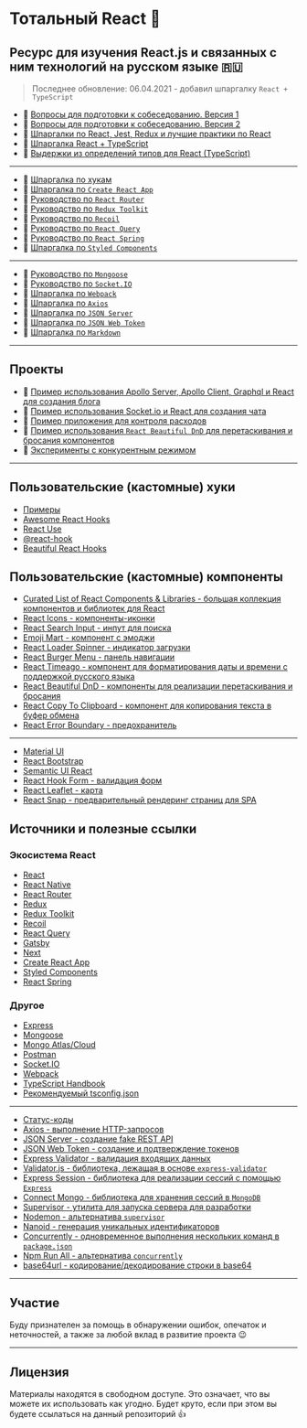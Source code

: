 # Тотальный React :metal:

## Ресурс для изучения React.js и связанных с ним технологий на русском языке :ru:

> Последнее обновление: 06.04.2021 - добавил шпаргалку `React + TypeScript`

- :page_with_curl: [Вопросы для подготовки к собеседованию. Версия 1](./md/questions.md)
- :page_with_curl: [Вопросы для подготовки к собеседованию. Версия 2](./md/questions-v2.md)
- :memo: [Шпаргалки по React, Jest, Redux и лучшие практики по React](./md/cheatsheets-bestpractices.md)
- :memo: [Шпаргалка React + TypeScript](./md/react-typescript.md)
- :memo: [Выдержки из определений типов для React (TypeScript)](./md/react-types.md)

---

- :memo: [Шпаргалка по хукам](./md/hooks.md)
- :memo: [Шпаргалка по `Create React App`](./md/create-react-app.md)
- :page_with_curl: [Руководство по `React Router`](./md/react-router.md)
- :page_with_curl: [Руководство по `Redux Toolkit`](./md/redux-toolkit.md)
- :page_with_curl: [Руководство по `Recoil`](./md/recoil.md)
- :page_with_curl: [Руководство по `React Query`](./md/react-query.md)
- :page_with_curl: [Руководство по `React Spring`](./md/react-spring.md)
- :memo: [Шпаргалка по `Styled Components`](./md/styled-components.md)

---

- :page_with_curl: [Руководство по `Mongoose`](./md/mongoose.md)
- :page_with_curl: [Руководство по `Socket.IO`](./md/socket/README.md)
- :memo: [Шпаргалка по `Webpack`](./md/webpack.md)
- :memo: [Шпаргалка по `Axios`](./md/axios.md)
- :memo: [Шпаргалка по `JSON Server`](./md/json-server/README.md)
- :memo: [Шпаргалка по `JSON Web Token`](./md/jsonwebtoken.md)
- :memo: [Шпаргалка по `Markdown`](./md/markdown.md)

---

## Проекты

- :link: [Пример использования Apollo Server, Apollo Client, Graphql и React для создания блога](https://github.com/harryheman/Apollo-Graphql-React-Social-App)
- :link: [Пример использования Socket.io и React для создания чата](https://github.com/harryheman/Socket.io-React-Chat-App)
- :link: [Пример приложения для контроля расходов](https://github.com/harryheman/React-Projects/tree/main/budget-app)
- :link: [Пример использования `React Beautiful DnD` для перетаскивания и бросания компонентов](https://github.com/harryheman/React-Projects/tree/main/react-drag-drop)
- :link: [Эксперименты с конкурентным режимом](https://github.com/harryheman/React-Projects/tree/main/react-next)

---

## Пользовательские (кастомные) хуки

- [Примеры](./md/custom-hooks.md)
- [Awesome React Hooks](https://github.com/rehooks/awesome-react-hooks)
- [React Use](https://github.com/streamich/react-use)
- [@react-hook](https://www.npmjs.com/search?q=%40react-hook)
- [Beautiful React Hooks](https://github.com/beautifulinteractions/beautiful-react-hooks)

## Пользовательские (кастомные) компоненты

- [Curated List of React Components & Libraries - большая коллекция компонентов и библиотек для React](https://github.com/brillout/awesome-react-components)
- [React Icons - компоненты-иконки](https://react-icons.github.io/react-icons/)
- [React Search Input - инпут для поиска](https://www.npmjs.com/package/react-search-input)
- [Emoji Mart - компонент с эмоджи](https://github.com/missive/emoji-mart)
- [React Loader Spinner - индикатор загрузки](https://www.npmjs.com/package/react-loader-spinner)
- [React Burger Menu - панель навигации](https://www.npmjs.com/package/react-burger-menu)
- [React Timeago - компонент для форматирования даты и времени с поддержкой русского языка](https://www.npmjs.com/package/react-timeago)
- [React Beautiful DnD - компоненты для реализации перетаскивания и бросания](https://github.com/vtereshyn/react-beautiful-dnd-ru)
- [React Copy To Clipboard - компонент для копирования текста в буфер обмена](https://www.npmjs.com/package/react-copy-to-clipboard)
- [React Error Boundary - предохранитель](https://www.npmjs.com/package/react-error-boundary)

---

- [Material UI](https://material-ui.com/ru/)
- [React Bootstrap](https://react-bootstrap.github.io/)
- [Semantic UI React](https://react.semantic-ui.com/)
- [React Hook Form - валидация форм](https://react-hook-form.com/ru/)
- [React Leaflet - карта](https://react-leaflet.js.org/)
- [React Snap - предварительный рендеринг страниц для SPA](https://github.com/stereobooster/react-snap)

## Источники и полезные ссылки

### Экосистема React

- [React](https://ru.reactjs.org/)
- [React Native](https://reactnative.dev/)
- [React Router](https://reactrouter.com/)
- [Redux](https://redux.js.org/)
- [Redux Toolkit](https://redux-toolkit.js.org/)
- [Recoil](https://recoiljs.org/)
- [React Query](https://react-query.tanstack.com/)
- [Gatsby](https://www.gatsbyjs.com/)
- [Next](https://nextjs.org/)
- [Create React App](https://create-react-app.dev/)
- [Styled Components](https://styled-components.com/)
- [React Spring](https://www.react-spring.io/)

### Другое

- [Express](https://expressjs.com/)
- [Mongoose](https://mongoosejs.com/)
- [Mongo Atlas/Cloud](https://www.mongodb.com/cloud/atlas)
- [Postman](https://www.postman.com/)
- [Socket.IO](https://socket.io/)
- [Webpack](https://webpack.js.org/)
- [TypeScript Handbook](https://www.typescriptlang.org/docs/handbook/basic-types.html)
- [Рекомендуемый tsconfig.json](https://www.npmjs.com/package/@tsconfig/recommended)

---

- [Статус-коды](https://httpstatuses.com/)
- [Axios - выполнение HTTP-запросов](https://github.com/axios/axios)
- [JSON Server - создание fake REST API](https://github.com/typicode/json-server)
- [JSON Web Token - создание и подтверждение токенов](https://github.com/auth0/node-jsonwebtoken)
- [Express Validator - валидация входящих данных](https://express-validator.github.io/docs/)
- [Validator.js - библиотека, лежащая в основе `express-validator`](https://github.com/validatorjs/validator.js)
- [Express Session - библиотека для реализации сессий с помощью `Express`](https://www.npmjs.com/package/express-session)
- [Connect Mongo - библиотека для хранения сессий в `MongoDB`](https://www.npmjs.com/package/connect-mongo)
- [Supervisor - утилита для запуска сервера для разработки](https://www.npmjs.com/package/supervisor)
- [Nodemon - альтернатива `supervisor`](https://www.npmjs.com/package/nodemon)
- [Nanoid - генерация уникальных идентификаторов](https://www.npmjs.com/package/nanoid)
- [Concurrently - одновременное выполнения нескольких команд в `package.json`](https://www.npmjs.com/package/concurrently)
- [Npm Run All - альтернатива `concurrently`](https://www.npmjs.com/package/npm-run-all)
- [base64url - кодирование/декодирование строки в base64](https://www.npmjs.com/package/base64url)

---

## Участие

Буду признателен за помощь в обнаружении ошибок, опечаток и неточностей, а также за любой вклад в развитие проекта :wink:

---

## Лицензия

Материалы находятся в свободном доступе. Это означает, что вы можете их использовать как угодно. Будет круто, если при этом вы будете ссылаться на данный репозиторий :thumbsup:
